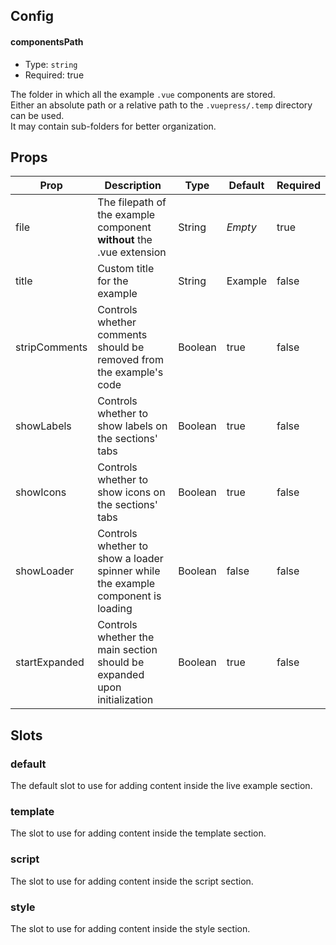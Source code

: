 ## Config

#### componentsPath

- Type: `string`
- Required: true

The folder in which all the example `.vue` components are stored.  
Either an absolute path or a relative path to the `.vuepress/.temp` directory can be used.  
It may contain sub-folders for better organization.

## Props

<table class="table table-bordered">
  <thead>
    <tr>
      <th>Prop</th>
      <th>Description</th>
      <th>Type</th>
      <th>Default</th>
      <th>Required</th>
    </tr>
  </thead>
  <tbody>
    <tr>
      <td>file</td>
      <td>The filepath of the example component <strong>without</strong> the .vue extension</td>
      <td>String</td>
      <td><em>Empty</em></td>
      <td>true</td>
    </tr>
    <tr>
      <td>title</td>
      <td>Custom title for the example</td>
      <td>String</td>
      <td>Example</td>
      <td>false</td>
    </tr>
    <tr>
      <td>stripComments</td>
      <td>Controls whether comments should be removed from the example's code</td>
      <td>Boolean</td>
      <td>true</td>
      <td>false</td>
    </tr>
    <tr>
      <td>showLabels</td>
      <td>Controls whether to show labels on the sections' tabs</td>
      <td>Boolean</td>
      <td>true</td>
      <td>false</td>
    </tr>
    <tr>
      <td>showIcons</td>
      <td>Controls whether to show icons on the sections' tabs</td>
      <td>Boolean</td>
      <td>true</td>
      <td>false</td>
    </tr>
    <tr>
      <td>showLoader</td>
      <td>Controls whether to show a loader spinner while the example component is loading</td>
      <td>Boolean</td>
      <td>false</td>
      <td>false</td>
    </tr>
    <tr>
      <td>startExpanded</td>
      <td>Controls whether the main section should be expanded upon initialization</td>
      <td>Boolean</td>
      <td>true</td>
      <td>false</td>
    </tr>          
  </tbody>
</table>

## Slots

### default

The default slot to use for adding content inside the live example section.

### template

The slot to use for adding content inside the template section.

### script

The slot to use for adding content inside the script section.

### style

The slot to use for adding content inside the style section.

